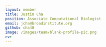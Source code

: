 ```yaml
---
layout: member
title: Justin Cha
position: Associate Computational Biologist
email: jcha@broadinstitute.org
github: cha40
image: /images/team/blank-profile-pic.png
cv:
---
```


